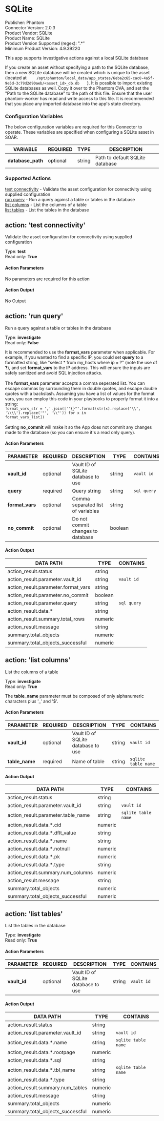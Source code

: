 [comment]: # "Auto-generated SOAR connector documentation"
# SQLite

Publisher: Phantom  
Connector Version: 2\.0\.3  
Product Vendor: SQLite  
Product Name: SQLite  
Product Version Supported (regex): "\.\*"  
Minimum Product Version: 4\.9\.39220  

This app supports investigative actions against a local SQLite database

[comment]: # " File: readme.md"
[comment]: # "  Copyright (c) 2017-2021 Splunk Inc."
[comment]: # ""
[comment]: # "Licensed under the Apache License, Version 2.0 (the 'License');"
[comment]: # "you may not use this file except in compliance with the License."
[comment]: # "You may obtain a copy of the License at"
[comment]: # ""
[comment]: # "    http://www.apache.org/licenses/LICENSE-2.0"
[comment]: # ""
[comment]: # "Unless required by applicable law or agreed to in writing, software distributed under"
[comment]: # "the License is distributed on an 'AS IS' BASIS, WITHOUT WARRANTIES OR CONDITIONS OF ANY KIND,"
[comment]: # "either express or implied. See the License for the specific language governing permissions"
[comment]: # "and limitations under the License."
[comment]: # ""
If you create an asset without specifying a path to the SQLite database, then a new SQLite database
will be created which is unique to the asset (located at
`     /opt/phantom/local_data/app_states/6eba2c65-cac0-4a5f-9e5d-3c79d2d90aeb/<asset_id>_db.db    `
). It is possible to import existing SQLite databases as well. Copy it over to the Phantom OVA, and
set the "Path to the SQLite database" to the path of this file. Ensure that the user phantom-worker
has read and write access to this file. It is recommended that you place any imported database into
the app's state directory.


### Configuration Variables
The below configuration variables are required for this Connector to operate.  These variables are specified when configuring a SQLite asset in SOAR.

VARIABLE | REQUIRED | TYPE | DESCRIPTION
-------- | -------- | ---- | -----------
**database\_path** |  optional  | string | Path to default SQLite database

### Supported Actions  
[test connectivity](#action-test-connectivity) - Validate the asset configuration for connectivity using supplied configuration  
[run query](#action-run-query) - Run a query against a table or tables in the database  
[list columns](#action-list-columns) - List the columns of a table  
[list tables](#action-list-tables) - List the tables in the database  

## action: 'test connectivity'
Validate the asset configuration for connectivity using supplied configuration

Type: **test**  
Read only: **True**

#### Action Parameters
No parameters are required for this action

#### Action Output
No Output  

## action: 'run query'
Run a query against a table or tables in the database

Type: **investigate**  
Read only: **False**

It is recommended to use the <b>format\_vars</b> parameter when applicable\. For example, if you wanted to find a specific IP, you could set <b>query</b> to a formatted string, like "select \* from my\_hosts where ip = ?" \(note the use of <b>?</b>\), and set <b>format\_vars</b> to the IP address\. This will ensure the inputs are safely sanitized and avoid SQL injection attacks\.<br><br>The <b>format\_vars</b> parameter accepts a comma seperated list\. You can escape commas by surrounding them in double quotes, and escape double quotes with a backslash\. Assuming you have a list of values for the format vars, you can employ this code in your playbooks to properly format it into a string\:<br> <code>format\_vars\_str = ','\.join\(\['"\{\}"'\.format\(str\(x\)\.replace\('\\\\', '\\\\\\\\'\)\.replace\('"', '\\\\"'\)\) for x in format\_vars\_list\]\)</code><br><br>Setting <b>no\_commit</b> will make it so the App does not commit any changes made to the database \(so you can ensure it's a read only query\)\.

#### Action Parameters
PARAMETER | REQUIRED | DESCRIPTION | TYPE | CONTAINS
--------- | -------- | ----------- | ---- | --------
**vault\_id** |  optional  | Vault ID of SQLite database to use | string |  `vault id` 
**query** |  required  | Query string | string |  `sql query` 
**format\_vars** |  optional  | Comma separated list of variables | string | 
**no\_commit** |  optional  | Do not commit changes to database | boolean | 

#### Action Output
DATA PATH | TYPE | CONTAINS
--------- | ---- | --------
action\_result\.status | string | 
action\_result\.parameter\.vault\_id | string |  `vault id` 
action\_result\.parameter\.format\_vars | string | 
action\_result\.parameter\.no\_commit | boolean | 
action\_result\.parameter\.query | string |  `sql query` 
action\_result\.data\.\* | string | 
action\_result\.summary\.total\_rows | numeric | 
action\_result\.message | string | 
summary\.total\_objects | numeric | 
summary\.total\_objects\_successful | numeric |   

## action: 'list columns'
List the columns of a table

Type: **investigate**  
Read only: **True**

The <b>table\_name</b> parameter must be composed of only alphanumeric characters plus '\_' and '$'\.

#### Action Parameters
PARAMETER | REQUIRED | DESCRIPTION | TYPE | CONTAINS
--------- | -------- | ----------- | ---- | --------
**vault\_id** |  optional  | Vault ID of SQLite database to use | string |  `vault id` 
**table\_name** |  required  | Name of table | string |  `sqlite table name` 

#### Action Output
DATA PATH | TYPE | CONTAINS
--------- | ---- | --------
action\_result\.status | string | 
action\_result\.parameter\.vault\_id | string |  `vault id` 
action\_result\.parameter\.table\_name | string |  `sqlite table name` 
action\_result\.data\.\*\.cid | numeric | 
action\_result\.data\.\*\.dflt\_value | string | 
action\_result\.data\.\*\.name | string | 
action\_result\.data\.\*\.notnull | numeric | 
action\_result\.data\.\*\.pk | numeric | 
action\_result\.data\.\*\.type | string | 
action\_result\.summary\.num\_columns | numeric | 
action\_result\.message | string | 
summary\.total\_objects | numeric | 
summary\.total\_objects\_successful | numeric |   

## action: 'list tables'
List the tables in the database

Type: **investigate**  
Read only: **True**

#### Action Parameters
PARAMETER | REQUIRED | DESCRIPTION | TYPE | CONTAINS
--------- | -------- | ----------- | ---- | --------
**vault\_id** |  optional  | Vault ID of SQLite database to use | string |  `vault id` 

#### Action Output
DATA PATH | TYPE | CONTAINS
--------- | ---- | --------
action\_result\.status | string | 
action\_result\.parameter\.vault\_id | string |  `vault id` 
action\_result\.data\.\*\.name | string |  `sqlite table name` 
action\_result\.data\.\*\.rootpage | numeric | 
action\_result\.data\.\*\.sql | string | 
action\_result\.data\.\*\.tbl\_name | string |  `sqlite table name` 
action\_result\.data\.\*\.type | string | 
action\_result\.summary\.num\_tables | numeric | 
action\_result\.message | string | 
summary\.total\_objects | numeric | 
summary\.total\_objects\_successful | numeric | 